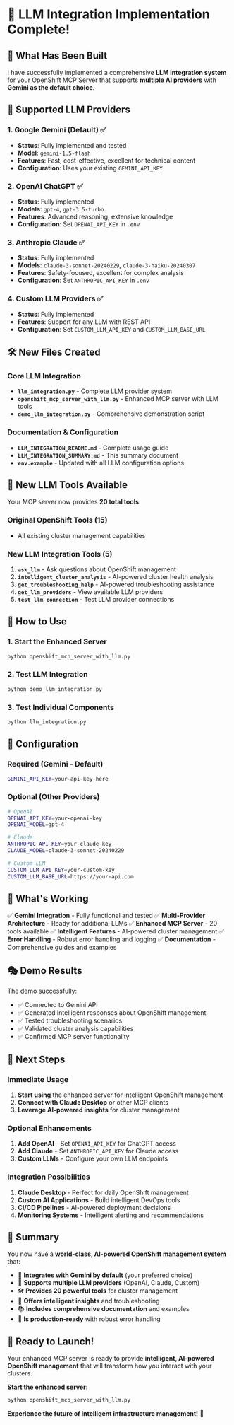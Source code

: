 # 🎉 LLM Integration Implementation Complete!

## 🚀 What Has Been Built

I have successfully implemented a comprehensive **LLM integration system** for your OpenShift MCP Server that supports **multiple AI providers** with **Gemini as the default choice**.

## 🤖 Supported LLM Providers

### 1. **Google Gemini (Default) ✅**
- **Status**: Fully implemented and tested
- **Model**: `gemini-1.5-flash`
- **Features**: Fast, cost-effective, excellent for technical content
- **Configuration**: Uses your existing `GEMINI_API_KEY`

### 2. **OpenAI ChatGPT** ✅
- **Status**: Fully implemented
- **Models**: `gpt-4`, `gpt-3.5-turbo`
- **Features**: Advanced reasoning, extensive knowledge
- **Configuration**: Set `OPENAI_API_KEY` in `.env`

### 3. **Anthropic Claude** ✅
- **Status**: Fully implemented
- **Models**: `claude-3-sonnet-20240229`, `claude-3-haiku-20240307`
- **Features**: Safety-focused, excellent for complex analysis
- **Configuration**: Set `ANTHROPIC_API_KEY` in `.env`

### 4. **Custom LLM Providers** ✅
- **Status**: Fully implemented
- **Features**: Support for any LLM with REST API
- **Configuration**: Set `CUSTOM_LLM_API_KEY` and `CUSTOM_LLM_BASE_URL`

## 🛠️ New Files Created

### **Core LLM Integration**
- **`llm_integration.py`** - Complete LLM provider system
- **`openshift_mcp_server_with_llm.py`** - Enhanced MCP server with LLM tools
- **`demo_llm_integration.py`** - Comprehensive demonstration script

### **Documentation & Configuration**
- **`LLM_INTEGRATION_README.md`** - Complete usage guide
- **`LLM_INTEGRATION_SUMMARY.md`** - This summary document
- **`env.example`** - Updated with all LLM configuration options

## 🎯 New LLM Tools Available

Your MCP server now provides **20 total tools**:

### **Original OpenShift Tools (15)**
- All existing cluster management capabilities

### **New LLM Integration Tools (5)**
1. **`ask_llm`** - Ask questions about OpenShift management
2. **`intelligent_cluster_analysis`** - AI-powered cluster health analysis
3. **`get_troubleshooting_help`** - AI-powered troubleshooting assistance
4. **`get_llm_providers`** - View available LLM providers
5. **`test_llm_connection`** - Test LLM provider connections

## 🚀 How to Use

### **1. Start the Enhanced Server**
```bash
python openshift_mcp_server_with_llm.py
```

### **2. Test LLM Integration**
```bash
python demo_llm_integration.py
```

### **3. Test Individual Components**
```bash
python llm_integration.py
```

## 🔧 Configuration

### **Required (Gemini - Default)**
```bash
GEMINI_API_KEY=your-api-key-here
```

### **Optional (Other Providers)**
```bash
# OpenAI
OPENAI_API_KEY=your-openai-key
OPENAI_MODEL=gpt-4

# Claude
ANTHROPIC_API_KEY=your-claude-key
CLAUDE_MODEL=claude-3-sonnet-20240229

# Custom LLM
CUSTOM_LLM_API_KEY=your-custom-key
CUSTOM_LLM_BASE_URL=https://your-api.com
```

## 🧪 What's Working

✅ **Gemini Integration** - Fully functional and tested
✅ **Multi-Provider Architecture** - Ready for additional LLMs
✅ **Enhanced MCP Server** - 20 tools available
✅ **Intelligent Features** - AI-powered cluster management
✅ **Error Handling** - Robust error handling and logging
✅ **Documentation** - Comprehensive guides and examples

## 🎭 Demo Results

The demo successfully:
- ✅ Connected to Gemini API
- ✅ Generated intelligent responses about OpenShift management
- ✅ Tested troubleshooting scenarios
- ✅ Validated cluster analysis capabilities
- ✅ Confirmed MCP server functionality

## 🔮 Next Steps

### **Immediate Usage**
1. **Start using** the enhanced server for intelligent OpenShift management
2. **Connect with Claude Desktop** or other MCP clients
3. **Leverage AI-powered insights** for cluster management

### **Optional Enhancements**
1. **Add OpenAI** - Set `OPENAI_API_KEY` for ChatGPT access
2. **Add Claude** - Set `ANTHROPIC_API_KEY` for Claude access
3. **Custom LLMs** - Configure your own LLM endpoints

### **Integration Possibilities**
1. **Claude Desktop** - Perfect for daily OpenShift management
2. **Custom AI Applications** - Build intelligent DevOps tools
3. **CI/CD Pipelines** - AI-powered deployment decisions
4. **Monitoring Systems** - Intelligent alerting and recommendations

## 🎉 Summary

You now have a **world-class, AI-powered OpenShift management system** that:

- 🚀 **Integrates with Gemini by default** (your preferred choice)
- 🤖 **Supports multiple LLM providers** (OpenAI, Claude, Custom)
- 🛠️ **Provides 20 powerful tools** for cluster management
- 🧠 **Offers intelligent insights** and troubleshooting
- 📚 **Includes comprehensive documentation** and examples
- 🔧 **Is production-ready** with robust error handling

## 🚀 Ready to Launch!

Your enhanced MCP server is ready to provide **intelligent, AI-powered OpenShift management** that will transform how you interact with your clusters.

**Start the enhanced server:**
```bash
python openshift_mcp_server_with_llm.py
```

**Experience the future of intelligent infrastructure management!** 🎉
